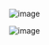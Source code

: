 ![image](https://github.com/Chaiyapa/03376836-OOP-2566-Lab-05/assets/144195729/4c62c8a6-facf-40da-97ef-1e87c4d278ec)

![image](https://github.com/Chaiyapa/03376836-OOP-2566-Lab-05/assets/144195729/cddfb1d3-bfd0-40a0-a5d2-53b565cd170f)
